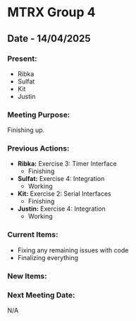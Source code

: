 # MTRX Group 4
##  Date - 14/04/2025
### Present:
- Ribka
- Sulfat
- Kit
- Justin

### Meeting Purpose:
Finishing up. 
### Previous Actions: 
- **Ribka:** Exercise 3: Timer Interface
    - Finishing
- **Sulfat:** Exercise 4: Integration
    - Working
- **Kit:** Exercise 2: Serial Interfaces
    - Finishing
- **Justin:** Exercise 4: Integration
    - Working
### Current Items:
- Fixing any remaining issues with code
- Finalizing everything
### New Items:
### Next Meeting Date:
N/A
